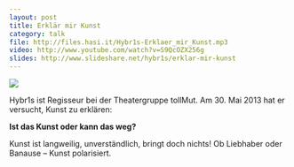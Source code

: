 ```yaml
---
layout: post
title: Erklär mir Kunst
category: talk
file: http://files.hasi.it/Hybr1s-Erklaer_mir_Kunst.mp3
video: http://www.youtube.com/watch?v=S9QcOZX256g
slides: http://www.slideshare.net/hybr1s/erklar-mir-kunst
---
```

![](http://hasi.it/wp-content/uploads/2013/05/tumblr_mh53xkDKSW1qz6f9yo1_500-300x168.jpg)

Hybr1s ist Regisseur bei der Theatergruppe tollMut. Am 30. Mai 2013 hat er versucht, Kunst zu erklären:

__Ist das Kunst oder kann das weg?__

Kunst ist langweilig, unverständlich, bringt doch nichts!
Ob Liebhaber oder Banause – Kunst polarisiert.
